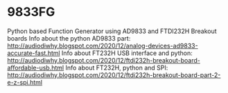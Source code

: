 # 9833FG
Python based Function Generator using AD9833 and FTDI232H Breakout boards
Info about the python AD9833 part: http://audiodiwhy.blogspot.com/2020/12/analog-devices-ad9833-accurate-fast.html
Info about FT232H USB interface and python: http://audiodiwhy.blogspot.com/2020/12/ftdi232h-breakout-board-affordable-usb.html
Info about FT232H, python and SPI: http://audiodiwhy.blogspot.com/2020/12/ftdi232h-breakout-board-part-2-e-z-spi.html
